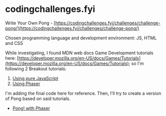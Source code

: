 # codingchallenges.fyi

Write Your Own Pong - [https://codingchallenges.fyi/challenges/challenge-pong/](https://codingchallenges.fyi/challenges/challenge-pong/)

Chosen programming language and development environment: JS, HTML and CSS

While investigating, I found MDN web docs Game Development tutorials here: [https://developer.mozilla.org/en-US/docs/Games/Tutorials](https://developer.mozilla.org/en-US/docs/Games/Tutorials); so I'm following 2 Breakout tutorials:

1. [Using pure JavaScript](breakout.html)
2. [Using Phaser](breakout_ph.html)

I'm adding the final code here for reference. Then, I'll try to create a version of Pong based on said tutorials.

- [Pong! with Phaser](pong.html)
